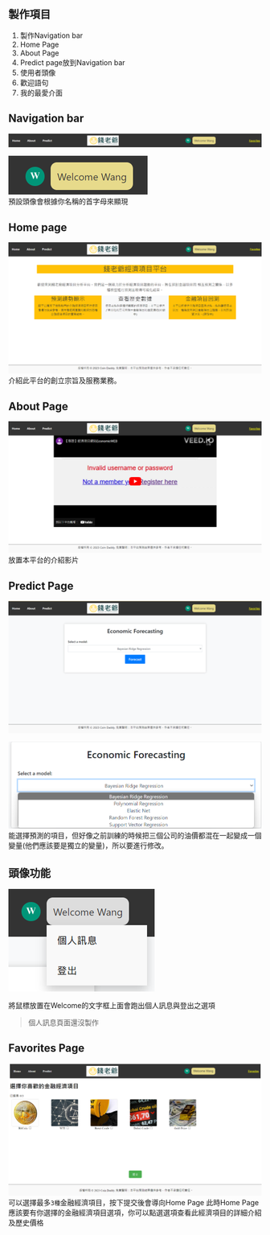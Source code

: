 ## 製作項目
1. 製作Navigation bar
2. Home Page
3. About Page
4. Predict page放到Navigation bar
5. 使用者頭像
6. 歡迎語句
7. 我的最愛介面

## Navigation bar
![picture 1](../images/0a94e34050a332e3a2d60e3e8333b355bf21ec59ffe2ad5753d2743c7fe14c6f.png)  

![picture 2](../images/a51779c71272d9192d3c0edf1c99e28ac57e4945b9be240066feec33f35370d8.png)  
預設頭像會根據你名稱的首字母來顯現

## Home page
![picture 3](../images/467ed2fea7854a269663764f03f00387b44267efaaded7e02ee2686b23ee00a3.png)  
介紹此平台的創立宗旨及服務業務。

## About Page
![picture 4](../images/f637f72b14f2579a3ada29515ebf5e379a0b5e2af1c328872b1dfbd22b6f5940.png) 
放置本平台的介紹影片

## Predict Page
![picture 5](../images/2b8068c7a9e94ca51c1cd7434801d587a982cefa92c9229187e0f94ec32bf5da.png)  

![picture 6](../images/128d147c07a8d0bdf09ff517bf8ac25389ce3ba895bbf97dd1cc9eaa923cd6b4.png)  
能選擇預測的項目，但好像之前訓練的時候把三個公司的油價都混在一起變成一個變量(他們應該要是獨立的變量)，所以要進行修改。

## 頭像功能
![picture 7](../images/997375aff0478126ad8ac10680a51aed08b8b0f69e6f13d59c10ba1de5fb409b.png)  

將鼠標放置在Welcome的文字框上面會跑出個人訊息與登出之選項
> 個人訊息頁面還沒製作

## Favorites Page
![picture 8](../images/6a6e4557a47489f6297f6b61167294c25fa3339329c1a4bcde776a41709759d8.png)  
可以選擇最多`3種`金融經濟項目，按下提交後會導向Home Page 此時Home Page應該要有你選擇的金融經濟項目選項，你可以點選選項查看此經濟項目的詳細介紹及歷史價格
